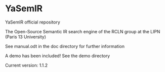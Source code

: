 YaSemIR
=======

YaSemIR official repository

The Open-Source Semantic IR search engine of the RCLN group at the LIPN (Paris 13 University)

See manual.odt in the doc directory for further information

A demo has been included! See the demo directory

Current version: 1.1.2
